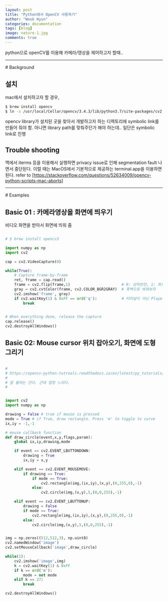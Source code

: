 ```yaml
---
layout: post
title: "Python에서 OpenCV 사용하기"
author: "Wook Hyun"
categories: documentation
tags: [blog]
image: nature-1.jpg
comments: true
---
```





python으로 openCV를 이용해 카메라/영상을 제어하고자 할때..
<hr>
# Background

## 설치

mac에서 설치하고자 할 경우, 

```bash
$ brew install opencv
$ ln -s /usr/local/Cellar/opencv/3.4.3/lib/python3.7/site-packages/cv2.cpython-37m-darwin.so cv2.so
```

opencv library가 설치된 곳을 찾아서 개발하고자 하는 디렉토리에 symbolic link를 만들어 줘야 함.
아니면 library path를 맞춰주던가 해야 하는데.. 일단은 symbolic link로 진행

## Trouble shooting

맥에서 iterms 등을 이용해서 실행하면 privacy issue로 인해 segmentation fault 나면서 중단된다.
이럴 때는 MacOS에서 기본적으로 제공하는 terminal.app을 이용하면 된다.
refer to [https://stackoverflow.com/questions/52634009/opencv-python-scripts-mac-aborts]

<hr>
# Examples

## Basic 01 : 카메라영상을 화면에 띄우기

비디오 화면을 받아서 화면에 띄워 줌

```python

# $ brew install opencv3

import numpy as np
import cv2

cap = cv2.VideoCapture(0)

while(True):
    # Capture frame-by-frame
    ret, frame = cap.read()
    frame = cv2.flip(frame,1)                       # 0: 상하반전, 1: 좌우반전
    gray = cv2.cvtColor(frame, cv2.COLOR_BGR2GRAY)  # 흑백으로 바꽈보자
    cv2.imshow('frame', gray)   
    if cv2.waitKey(1) & 0xFF == ord('q'):           # 터미널이 아닌 Player에서의 Key in을 받아들임.
        break
        

# When everything done, release the capture
cap.release()
cv2.destroyAllWindows()
```


## Basic 02: Mouse cursor 위치 잡아오기, 화면에 도형 그리기


```python

#
# https://opencv-python-tutroals.readthedocs.io/en/latest/py_tutorials/py_gui/py_mouse_handling/py_mouse_handling.html#mouse-handling
#
# 잘 돌아는 간다. 근데 엄청 느리다.
#


import cv2
import numpy as np

drawing = False # true if mouse is pressed
mode = True # if True, draw rectangle. Press 'm' to toggle to curve
ix,iy = -1,-1

# mouse callback function
def draw_circle(event,x,y,flags,param):
    global ix,iy,drawing,mode

    if event == cv2.EVENT_LBUTTONDOWN:
        drawing = True
        ix,iy = x,y

    elif event == cv2.EVENT_MOUSEMOVE:
        if drawing == True:
            if mode == True:
                cv2.rectangle(img,(ix,iy),(x,y),(0,255,0),-1)
            else:
                cv2.circle(img,(x,y),5,(0,0,255),-1)

    elif event == cv2.EVENT_LBUTTONUP:
        drawing = False
        if mode == True:
            cv2.rectangle(img,(ix,iy),(x,y),(0,255,0),-1)
        else:
            cv2.circle(img,(x,y),5,(0,0,255),-1)


img = np.zeros((512,512,3), np.uint8)
cv2.namedWindow('image')
cv2.setMouseCallback('image',draw_circle)

while(1):
    cv2.imshow('image',img)
    k = cv2.waitKey(1) & 0xFF
    if k == ord('m'):
        mode = not mode
    elif k == 27:
        break

cv2.destroyAllWindows()            
```